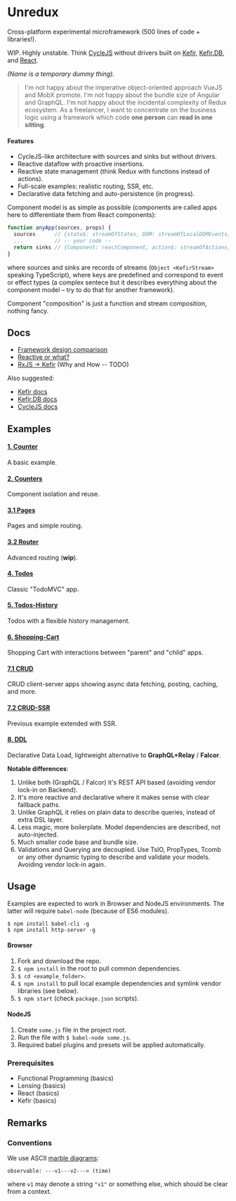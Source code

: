 # Unredux

Cross-platform experimental microframework (500 lines of code + libraries!).

WIP. Highly unstable. Think [CycleJS](https://cycle.js.org/) without drivers built on [Kefir](https://kefirjs.github.io),
[Kefir.DB](https://github.com/ivan-kleshnin/kefir.db), and [React](https://facebook.github.io/react/).

*(Name is a temporary dummy thing).*

> I'm not happy about the imperative object-oriented approach VueJS and MobX promote. I'm not happy about
the bundle size of Angular and GraphQL. I'm not happy about the incidental complexity of Redux ecosystem.
As a freelancer, I want to concentrate on the business logic using a framework which code **one person**
can **read in one sitting**.

#### Features

* CycleJS-like architecture with sources and sinks but without drivers.
* Reactive dataflow with proactive insertions.
* Reactive state management (think Redux with functions instead of actions).
* Full-scale examples: realistic routing, SSR, etc.
* Declarative data fetching and auto-persistence (in progress).

Component model is as simple as possible (components are called apps here to differentiate them from
React components):

```js
function anyApp(sources, props) {
  sources      // {state$: streamOfStates, DOM: streamOfLocalDOMEvents, ...}
  ...          // -- your code --
  return sinks // {Component: reactComponent, action$: streamOfActions, ...}
}
```

where sources and sinks are records of streams (`Object <KefirStream>` speaking TypeScript), where keys
are predefined and correspond to event or effect types (a complex sentece but it describes everything
about the component model – try to do that for another framework).

Component "composition" is just a function and stream composition, nothing fancy.

## Docs

* [Framework design comparison](./docs/frameworks.md)
* [Reactive or what?](./docs/reactive-or-what.md)
* [RxJS &rarr; Kefir](./docs/) (Why and How -- TODO)

Also suggested:

* [Kefir docs](kefirjs.github.io/kefir)
* [Kefir.DB docs](https://github.com/ivan-kleshnin/kefir.db)
* [CycleJS docs](https://cycle.js.org/getting-started.html#getting-started)

## Examples

#### [1. Counter](./examples/1.counter)

A basic example.

#### [2. Counters](./examples/2.counters)

Component isolation and reuse.

#### [3.1 Pages](./examples/3.1.pages)

Pages and simple routing.

#### [3.2 Router](./examples/3.2.router)

Advanced routing (**wip**).

#### [4. Todos](./examples/4.todos)

Classic "TodoMVC" app.

#### [5. Todos-History](./examples/5.todos-history)

Todos with a flexible history management.

#### [6. Shopping-Cart](./examples/6.shopping-cart)

Shopping Cart with interactions between "parent" and "child" apps.

#### [7.1 CRUD](./examples/7.1.crud)

CRUD client-server apps showing async data fetching, posting, caching, and more.

#### [7.2 CRUD-SSR](./examples/7.2.crud-ssr)

Previous example extended with SSR.

#### [8. DDL](./examples/8.ddl)

Declarative Data Load, lightweight alternative to **GraphQL+Relay** / **Falcor**.

**Notable differences**:
1. Unlike both (GraphQL / Falcor) it's REST API based (avoiding vendor lock-in on Backend).
2. It's more reactive and declarative where it makes sense with clear fallback paths.
3. Unlike GraphQL it relies on plain data to describe queries, instead of extra DSL layer.
4. Less magic, more boilerplate. Model dependencies are described, not auto-injected.
5. Much smaller code base and bundle size.
6. Validations and Querying are decoupled. Use TsIO, PropTypes, Tcomb or any other dynamic typing
to describe and validate your models. Avoiding vendor lock-in again.

## Usage

Examples are expected to work in Browser and NodeJS environments. The latter will require `babel-node`
(because of ES6 modules).

```
$ npm install babel-cli -g
$ npm install http-server -g
```

#### Browser

1. Fork and download the repo.
2. `$ npm install` in the root to pull common dependencies.
3. `$ cd <example_folder>`.
4. `$ npm install` to pull local example dependencies and symlink vendor libraries (see below).
5. `$ npm start` (check `package.json` scripts).

#### NodeJS

1. Create `some.js` file in the project root.
2. Run the file with `$ babel-node some.js`.
3. Required babel plugins and presets will be applied automatically.

### Prerequisites

* Functional Programming (basics)
* Lensing (basics)
* React (basics)
* Kefir (basics)

## Remarks

### Conventions

We use ASCII [marble diagrams](http://rxmarbles.com/):

```
observable: ---v1---v2---> (time)
```

where `v1` may denote a string `"v1"` or something else, which should be clear from a context.
